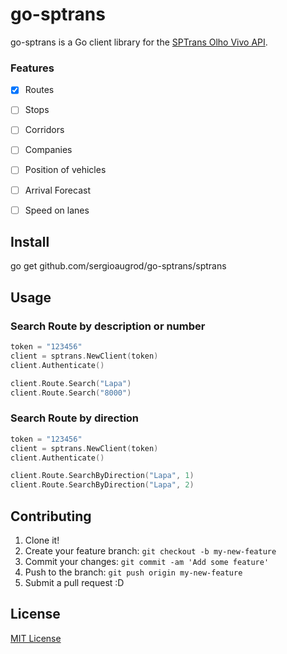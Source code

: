 # go-sptrans #

go-sptrans is a Go client library for the [SPTrans Olho Vivo API](http://www.sptrans.com.br/desenvolvedores/APIOlhoVivo.aspx).

### Features

- [x] Routes 
- [ ] Stops
- [ ] Corridors 
- [ ] Companies
- [ ] Position of vehicles
- [ ] Arrival Forecast 
- [ ] Speed on lanes


## Install

go get github.com/sergioaugrod/go-sptrans/sptrans

## Usage

### Search Route by description or number

```go
token = "123456"
client = sptrans.NewClient(token)
client.Authenticate()

client.Route.Search("Lapa")
client.Route.Search("8000")
```

### Search Route by direction

```go
token = "123456"
client = sptrans.NewClient(token)
client.Authenticate()

client.Route.SearchByDirection("Lapa", 1)
client.Route.SearchByDirection("Lapa", 2)
```

## Contributing

1. Clone it!
2. Create your feature branch: `git checkout -b my-new-feature`
3. Commit your changes: `git commit -am 'Add some feature'`
4. Push to the branch: `git push origin my-new-feature`
5. Submit a pull request :D

## License

[MIT License](LICENSE)
